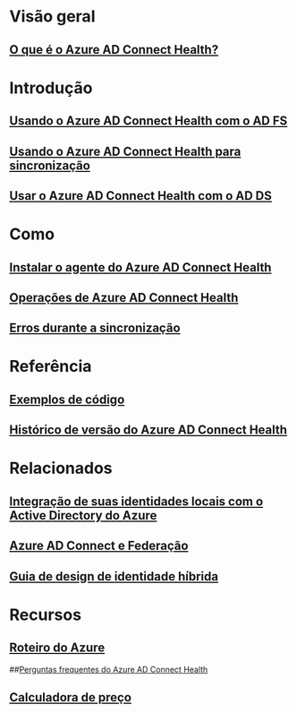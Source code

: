 # Visão geral
## [O que é o Azure AD Connect Health?](active-directory-aadconnect-health.md)

# Introdução
## [Usando o Azure AD Connect Health com o AD FS](active-directory-aadconnect-health-adfs.md)
## [Usando o Azure AD Connect Health para sincronização](active-directory-aadconnect-health-sync.md)
## [Usar o Azure AD Connect Health com o AD DS](active-directory-aadconnect-health-adds.md)

# Como
## [Instalar o agente do Azure AD Connect Health](active-directory-aadconnect-health-agent-install.md)
## [Operações de Azure AD Connect Health](active-directory-aadconnect-health-operations.md)
## [Erros durante a sincronização](../active-directory-aadconnect-troubleshoot-sync-errors.md)

# Referência
## [Exemplos de código](https://azure.microsoft.com/en-us/resources/samples/?service=active-directory)
## [Histórico de versão do Azure AD Connect Health](active-directory-aadconnect-health-version-history.md)

# Relacionados
## [Integração de suas identidades locais com o Active Directory do Azure](../active-directory-aadconnect.md)
## [Azure AD Connect e Federação](../active-directory-aadconnectfed-whatis.md)
## [Guia de design de identidade híbrida](../active-directory-hybrid-identity-design-considerations-overview.md)

# Recursos
## [Roteiro do Azure](https://azure.microsoft.com/roadmap/?category=security-identity)
##[Perguntas frequentes do Azure AD Connect Health](active-directory-aadconnect-health-faq.md)
## [Calculadora de preço](https://azure.microsoft.com/pricing/calculator/)
